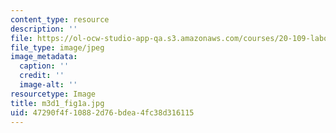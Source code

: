 ```yaml
---
content_type: resource
description: ''
file: https://ol-ocw-studio-app-qa.s3.amazonaws.com/courses/20-109-laboratory-fundamentals-in-biological-engineering-spring-2010/47290f4f10882d76bdea4fc38d316115_m3d1_fig1a.jpg
file_type: image/jpeg
image_metadata:
  caption: ''
  credit: ''
  image-alt: ''
resourcetype: Image
title: m3d1_fig1a.jpg
uid: 47290f4f-1088-2d76-bdea-4fc38d316115
---
```

